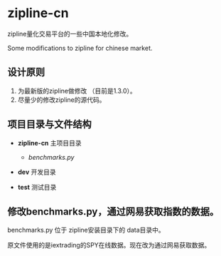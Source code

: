 # zipline-cn
zipline量化交易平台的一些中国本地化修改。

Some modifications to zipline for chinese market.



## 设计原则

1. 为最新版的zipline做修改 （目前是1.3.0）。
2. 尽量少的修改zipline的源代码。







## 项目目录与文件结构

- **zipline-cn**    主项目目录
  - *benchmarks.py*

- **dev**    开发目录

- **test**    测试目录

  



## 修改benchmarks.py，通过网易获取指数的数据。	

benchmarks.py 位于 zipline安装目录下的 data目录中。

原文件使用的是iextrading的SPY在线数据。现在改为通过网易获取数据。









